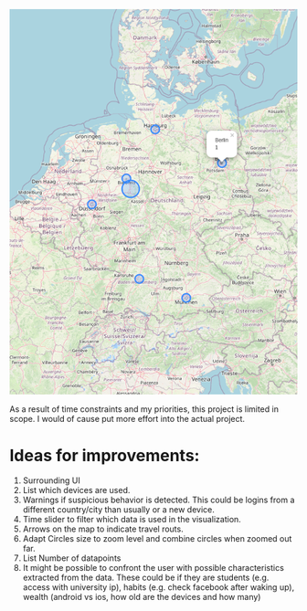 
![Mapimage](Map.png)

As a result of time constraints and my priorities, this project is limited in scope. I would of cause put more effort into the actual project.

# Ideas for improvements:
1. Surrounding UI
2. List which devices are used.
3. Warnings if suspicious behavior is detected.   This could be logins from a different country/city than usually or a new device.
4. Time slider to filter which data is used in the visualization.
5. Arrows on the map to indicate travel routs.
6. Adapt Circles size to zoom level and combine circles when zoomed out far.
7. List Number of datapoints
8. It might be possible to confront the user with possible characteristics extracted from the data. These could be if they are students (e.g. access with university ip), habits (e.g. check facebook after waking up), wealth (android vs ios, how old are the devices and how many) 